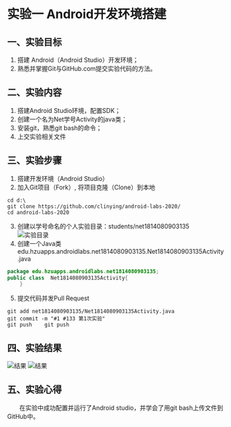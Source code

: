 # 实验一 Android开发环境搭建

## 一、实验目标

1. 搭建 Android（Android Studio）开发环境；
2. 熟悉并掌握Git与GitHub.com提交实验代码的方法。


## 二、实验内容
1. 搭建Android Studio环境，配置SDK；
2. 创建一个名为Net学号Activity的java类；
3. 安装git，熟悉git bash的命令；
4. 上交实验相关文件


## 三、实验步骤
1. 搭建开发环境（Android Studio）
2. 加入Git项目（Fork）, 将项目克隆（Clone）到本地  
```shell
cd d:\
git clone https://github.com/clinying/android-labs-2020/  
cd android-labs-2020 
```
3. 创建以学号命名的个人实验目录：students/net1814080903135  
![实验目录](https://github.com/clinying/android-labs-2020/blob/master/students/net1814080903135/lab1-1.png)
4. 创建一个Java类  
edu.hzuapps.androidlabs.net1814080903135.Net1814080903135Activity.java
```java
package edu.hzuapps.androidlabs.net1814080903135;
public class  Net1814080903135Activity{
	}
```
5. 提交代码并发Pull Request  
```shell
git add net1814080903135/Net1814080903135Activity.java
git commit -m "#1 #133 第1次实验"
git push	git push
```


## 四、实验结果
![结果](https://github.com/clinying/android-labs-2020/blob/master/students/net1814080903135/lab1-2.png)
![结果](https://github.com/clinying/android-labs-2020/blob/master/students/net1814080903135/lab1-3.png)

## 五、实验心得
　　在实验中成功配置并运行了Android studio，并学会了用git bash上传文件到GitHub中。
